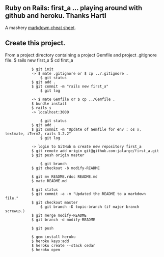 
## Ruby on Rails: first_a ... playing around with github and heroku. Thanks Hartl

A mashery [markdown cheat sheet](http://support.mashery.com/docs/customizing_your_portal/Markdown_Cheat_Sheet).

## Create this project.

From a project directory containing a project Gemfile and project .gitignore file.
				$ rails new first_a
				$ cd first_a
				
				$ git init
				-> $ mate .gitignore or $ cp ../.gitignore .
					$ git status
				$ git add .
				$ git commit -m "rails new first_a"
					$ git log

				-> $ mate Gemfile or $ cp ../Gemfile .
				$ bundle install
				$ rails s
				-> localhost:3000

					$ git status
				$ git add .
				$ git commit -m "Update of Gemfile for env : os x, textmate, iTerm2, rails 3.2.2"
					$ git log

				-> login to GitHub & create new repository first_a
				$ git remote add origin git@github.com:jalarge/first_a.git
				$ git push origin master

					$ git branch
				$ git checkout -b modify-README

				$ git mv README.rdoc README.md
				$ mate README.md

				$ git status
				$ git commit -a -m "Updated the README to a markdown file."
				$ git checkout master
					$ git branch -D topic-branch (if major branch screwup.)
				$ git merge modify-README
				$ git branch -d modify-README

				$ git push

				$ gem install heroku
				$ heroku keys:add
				$ heroku create --stack cedar
				$ heroku open
				
				